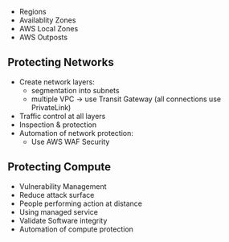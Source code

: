 * Regions
* Availablity Zones
* AWS Local Zones
* AWS Outposts


## Protecting Networks
* Create network layers:
    - segmentation into subnets
    - multiple VPC -> use Transit Gateway (all connections use PrivateLink)
* Traffic control at all layers
* Inspection & protection
* Automation of network protection:
    - Use AWS WAF Security

## Protecting Compute
* Vulnerability Management
* Reduce attack surface
* People performing action at distance
* Using managed service
* Validate Software integrity
* Automation of compute protection

